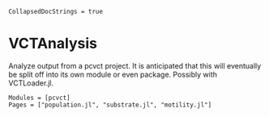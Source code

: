 ```@meta
CollapsedDocStrings = true
```

# VCTAnalysis

Analyze output from a pcvct project.
It is anticipated that this will eventually be split off into its own module or even package.
Possibly with VCTLoader.jl.

```@autodocs
Modules = [pcvct]
Pages = ["population.jl", "substrate.jl", "motility.jl"]
```